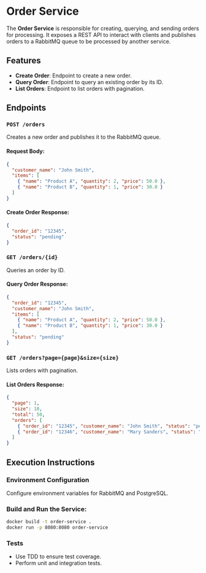 # Order Service

The **Order Service** is responsible for creating, querying, and sending orders for processing. It exposes a REST API to interact with clients and publishes orders to a RabbitMQ queue to be processed by another service.

## Features

- **Create Order**: Endpoint to create a new order.
- **Query Order**: Endpoint to query an existing order by its ID.
- **List Orders**: Endpoint to list orders with pagination.

## Endpoints

### `POST /orders`

Creates a new order and publishes it to the RabbitMQ queue.

#### Request Body:

```json
{
  "customer_name": "John Smith",
  "items": [
    { "name": "Product A", "quantity": 2, "price": 50.0 },
    { "name": "Product B", "quantity": 1, "price": 30.0 }
  ]
}
```

#### Create Order Response:

```json
{
  "order_id": "12345",
  "status": "pending"
}
```

### `GET /orders/{id}`

Queries an order by ID.

#### Query Order Response:

```json
{
  "order_id": "12345",
  "customer_name": "John Smith",
  "items": [
    { "name": "Product A", "quantity": 2, "price": 50.0 },
    { "name": "Product B", "quantity": 1, "price": 30.0 }
  ],
  "status": "pending"
}
```

### `GET /orders?page={page}&size={size}`

Lists orders with pagination.

#### List Orders Response:

```json
{
  "page": 1,
  "size": 10,
  "total": 50,
  "orders": [
    { "order_id": "12345", "customer_name": "John Smith", "status": "pending" },
    { "order_id": "12346", "customer_name": "Mary Sanders", "status": "completed" }
  ]
}
```

## Execution Instructions

### Environment Configuration

Configure environment variables for RabbitMQ and PostgreSQL.

### Build and Run the Service:

```bash
docker build -t order-service .
docker run -p 8080:8080 order-service
```

### Tests

- Use TDD to ensure test coverage.
- Perform unit and integration tests.